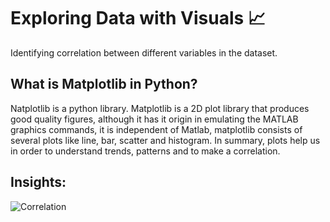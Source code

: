 # Exploring Data with Visuals 📈
Identifying correlation between different variables in the dataset.

## What is Matplotlib in Python?
Natplotlib is a python library. Matplotlib is a 2D plot library that produces good quality figures, although it has it origin in emulating the MATLAB graphics commands, it is independent of Matlab, matplotlib consists of several plots like line, bar, scatter and histogram. In summary, plots help us in order to understand trends, patterns and to make a correlation.

## Insights:
![Correlation](https://github.com/davidtc8/Fuel_Economy_Data_Analysis/tree/master/Exploring%20with%20visuals/correlation_between_disp_and_mpg.jpg?raw=true)
